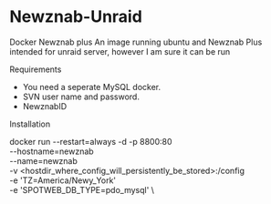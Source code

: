 # Newznab-Unraid
Docker Newznab plus 
An image running ubuntu and Newznab Plus intended for unraid server, however I am sure it can be run

Requirements
- You need a seperate MySQL docker.
- SVN user name and password.
- NewznabID

Installation

docker run --restart=always -d -p 8800:80 \
	--hostname=newznab \
	--name=newznab \
	-v <hostdir_where_config_will_persistently_be_stored>:/config \
	-e 'TZ=America/Newy_York' \
	-e 'SPOTWEB_DB_TYPE=pdo_mysql' \
